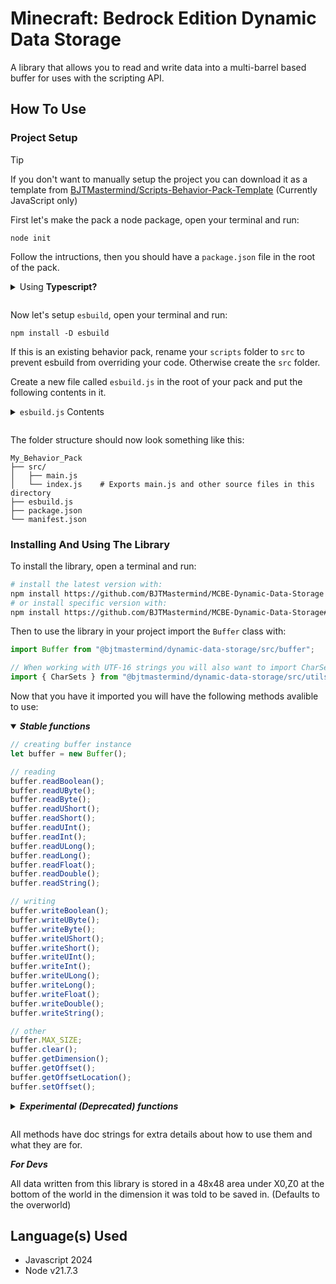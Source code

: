 # Minecraft: Bedrock Edition Dynamic Data Storage

A library that allows you to read and write data into a multi-barrel based buffer for uses with the scripting API.

## How To Use

### Project Setup

> [!TIP]
> If you don't want to manually setup the project you can download it as a template from [BJTMastermind/Scripts-Behavior-Pack-Template](https://github.com/BJTMastermind/Scripts-Behavior-Pack-Template) (Currently JavaScript only)

First let's make the pack a node package, open your terminal and run:

```
node init
```

Follow the intructions, then you should have a `package.json` file in the root of the pack.

<details>
<summary>
Using <b>Typescript?</b>
<p></p>
</summary>

Install the `typescript` package, in your terminal run:

```
npm install -D typescript
```
</details>

Now let's setup `esbuild`, open your terminal and run:

```
npm install -D esbuild
```

If this is an existing behavior pack, rename your `scripts` folder to `src` to prevent esbuild from overriding your code. Otherwise create the `src` folder.

Create a new file called `esbuild.js` in the root of your pack and put the following contents in it.

<details>
<summary>
<code>esbuild.js</code> Contents
<p></p>
</summary>

```js
const esbuild = require("esbuild");

const external = [
    "@minecraft/common",
    "@minecraft/debug-utilities",
    "@minecraft/server-admin",
    "@minecraft/server-editor",
    "@minecraft/server-gametest",
    "@minecraft/server-net",
    "@minecraft/server-ui",
    "@minecraft/server",
    "@minecraft/vanilla-data",
    "@minecraft/math"
];

esbuild.build({
    entryPoints: ["src/index.js"],
    outfile: "scripts/main.js",
    bundle: true,
    format: "esm",
    external,
}).then(() => {
    console.log("Bundling finished!");
}).catch((error) => {
    console.error(error);
});
```
</details>

The folder structure should now look something like this:

```
My_Behavior_Pack
├── src/
│   ├── main.js
│   └── index.js    # Exports main.js and other source files in this directory
├── esbuild.js
├── package.json
└── manifest.json
```

### Installing And Using The Library

To install the library, open a terminal and run:

```sh
# install the latest version with:
npm install https://github.com/BJTMastermind/MCBE-Dynamic-Data-Storage
# or install specific version with:
npm install https://github.com/BJTMastermind/MCBE-Dynamic-Data-Storage#<version>
```

Then to use the library in your project import the `Buffer` class with:

```js
import Buffer from "@bjtmastermind/dynamic-data-storage/src/buffer";

// When working with UTF-16 strings you will also want to import CharSets
import { CharSets } from "@bjtmastermind/dynamic-data-storage/src/utils/charsets.js";
```

Now that you have it imported you will have the following methods avalible to use:

<details open>
<summary>
<b><i>Stable functions</i></b>
<p></p>
</summary>

```js
// creating buffer instance
let buffer = new Buffer();

// reading
buffer.readBoolean();
buffer.readUByte();
buffer.readByte();
buffer.readUShort();
buffer.readShort();
buffer.readUInt();
buffer.readInt();
buffer.readULong();
buffer.readLong();
buffer.readFloat();
buffer.readDouble();
buffer.readString();

// writing
buffer.writeBoolean();
buffer.writeUByte();
buffer.writeByte();
buffer.writeUShort();
buffer.writeShort();
buffer.writeUInt();
buffer.writeInt();
buffer.writeULong();
buffer.writeLong();
buffer.writeFloat();
buffer.writeDouble();
buffer.writeString();

// other
buffer.MAX_SIZE;
buffer.clear();
buffer.getDimension();
buffer.getOffset();
buffer.getOffsetLocation();
buffer.setOffset();
```
</details>

<details>
<summary>
<b><i>Experimental (Deprecated) functions</i></b>
<p></p>
</summary>

```js
buffer.close();
buffer.delete();
buffer.save();
buffer.load();
```
</details>

All methods have doc strings for extra details about how to use them and what they are for.

***For Devs***

All data written from this library is stored in a 48x48 area under X0,Z0 at the bottom of the world in the dimension it was told to be saved in. (Defaults to the overworld)

## Language(s) Used

* Javascript 2024
* Node v21.7.3
